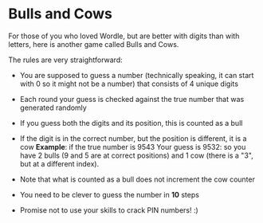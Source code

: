 # Bulls and Cows

For those of you who loved Wordle, but are better with digits than with letters, here is another game called Bulls and Cows. 

The rules are very straightforward:

* You are supposed to guess a number (technically speaking, it can start with 0 so it might not be a number) that consists of 4 unique digits
* Each round your guess is checked against the true number that was generated randomly
* If you guess both the digits and its position, this is counted as a bull
* If the digit is in the correct number, but the position is different, it is a cow
**Example**: if the true number is 9543
Your guess is 9532: so you have 2 bulls (9 and 5 are at correct positions) and 1 cow (there is a "3", but at a different index). 

* Note that what is counted as a bull does not increment the cow counter
* You need to be clever to guess the number in **10** steps
* Promise not to use your skills to crack PIN numbers! :) 
